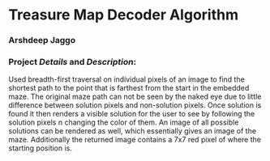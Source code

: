 # Treasure Map Decoder Algorithm

### Arshdeep Jaggo ###

### Project *Details* and *Description*:
Used breadth-first traversal on individual pixels of an image to find the shortest path to the point that is farthest from the start in the embedded maze.
The original maze path can not be seen by the naked eye due to little difference between solution pixels and non-solution pixels. Once solution is found it then renders a visible solution for the user to see by following the solution pixels n changing the color of them. An image of all possible solutions can be rendered as well, which essentially gives an image of the maze. Additionally the returned image contains a 7x7 red pixel of where the starting position is.

